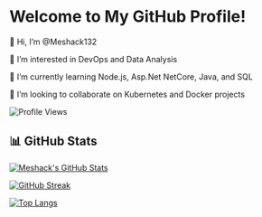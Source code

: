 # Welcome to My GitHub Profile!

👋 Hi, I’m @Meshack132

👀 I’m interested in DevOps and Data Analysis

🌱 I’m currently learning Node.js, Asp.Net NetCore, Java, and SQL

💞️ I’m looking to collaborate on Kubernetes and Docker projects

![Profile Views](https://komarev.com/ghpvc/?username=Meshack132&color=blue)

## 📊 GitHub Stats

[![Meshack's GitHub Stats](https://github-readme-stats.vercel.app/api?username=Meshack132&show_icons=true&theme=radical)](https://github.com/anuraghazra/github-readme-stats)

[![GitHub Streak](https://streak-stats.demolab.com?user=Meshack132&theme=radical)](https://git.io/streak-stats)

[![Top Langs](https://github-readme-stats.vercel.app/api/top-langs/?username=Meshack132&layout=compact&theme=radical)](https://github.com/anuraghazra/github-readme-stats)
